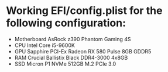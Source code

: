 # Working EFI/config.plist for the following configuration:

- Motherboard AsRock z390 Phantom Gaming 4S
- CPU Intel Core i5-9600K
- GPU Sapphire PCI-Ex Radeon RX 580 Pulse 8GB GDDR5
- RAM Crucial Ballistix Black DDR4-3000 4x8GB
- SSD Micron P1 NVMe 512GB M.2 PCIe 3.0
